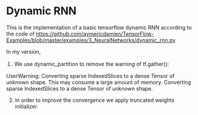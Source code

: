 # Dynamic RNN
This is the implementation of a basic tensorflow dynamic RNN according to the code of https://github.com/aymericdamien/TensorFlow-Examples/blob/master/examples/3_NeuralNetworks/dynamic_rnn.py

In my version, 

１. We use dynamic_partition to remove the warning of tf.gather():

UserWarning: Converting sparse IndexedSlices to a dense Tensor of unknown shape. This may consume a large amount of memory.
Converting sparse IndexedSlices to a dense Tensor of unknown shape.

2. In order to improve the convergence we apply truncated weights initializer.
